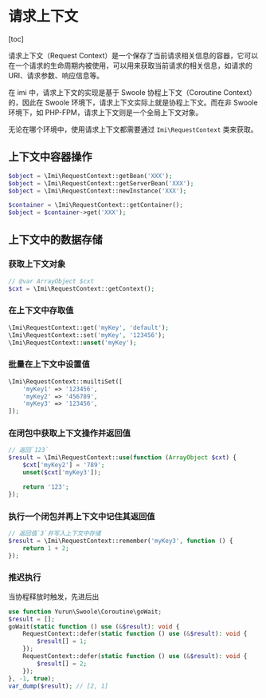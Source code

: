 # 请求上下文

[toc]

请求上下文（Request Context）是一个保存了当前请求相关信息的容器，它可以在一个请求的生命周期内被使用，可以用来获取当前请求的相关信息，如请求的 URI、请求参数、响应信息等。

在 imi 中，请求上下文的实现是基于 Swoole 协程上下文（Coroutine Context）的，因此在 Swoole 环境下，请求上下文实际上就是协程上下文。而在非 Swoole 环境下，如 PHP-FPM，请求上下文则是一个全局上下文对象。

无论在哪个环境中，使用请求上下文都需要通过 `Imi\RequestContext` 类来获取。


## 上下文中容器操作

```php
$object = \Imi\RequestContext::getBean('XXX');
$object = \Imi\RequestContext::getServerBean('XXX');
$object = \Imi\RequestContext::newInstance('XXX');

$container = \Imi\RequestContext::getContainer();
$object = $container->get('XXX');
```

## 上下文中的数据存储

### 获取上下文对象

```php
// @var ArrayObject $cxt
$cxt = \Imi\RequestContext::getContext();
```

### 在上下文中存取值

```php
\Imi\RequestContext::get('myKey', 'default');
\Imi\RequestContext::set('myKey', '123456');
\Imi\RequestContext::unset('myKey');
```

### 批量在上下文中设置值

```php
\Imi\RequestContext::muiltiSet([
    'myKey1' => '123456',
    'myKey2' => '456789',
    'myKey3' => '123456',
]);
```

### 在闭包中获取上下文操作并返回值

```php
// 返回`123`
$result = \Imi\RequestContext::use(function (ArrayObject $cxt) {
    $cxt['myKey2'] = '789';
    unset($cxt['myKey3']);

    return '123';
});
```

### 执行一个闭包并再上下文中记住其返回值

```php
// 返回值`3`并写入上下文中存储
$result = \Imi\RequestContext::remember('myKey3', function () {
    return 1 + 2;
});
```

### 推迟执行

当协程释放时触发，先进后出

```php
use function Yurun\Swoole\Coroutine\goWait;
$result = [];
goWait(static function () use (&$result): void {
    RequestContext::defer(static function () use (&$result): void {
        $result[] = 1;
    });
    RequestContext::defer(static function () use (&$result): void {
        $result[] = 2;
    });
}, -1, true);
var_dump($result); // [2, 1]
```